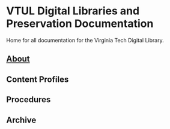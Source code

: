 # VTUL Digital Libraries and Preservation Documentation
Home for all documentation for the Virginia Tech Digital Library.

## [About](dlp-docs/About)
## Content Profiles
## Procedures
## Archive

